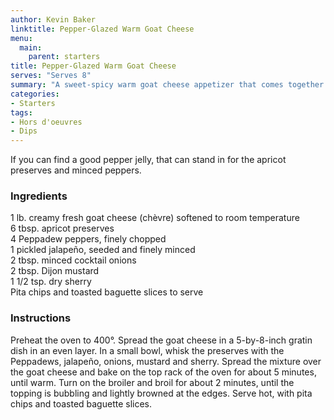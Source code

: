 ```yaml
---
author: Kevin Baker
linktitle: Pepper-Glazed Warm Goat Cheese
menu:
  main:
    parent: starters
title: Pepper-Glazed Warm Goat Cheese
serves: "Serves 8"
summary: "A sweet-spicy warm goat cheese appetizer that comes together in a snap and makes an easy alternative to a cheese plate. "
categories:
- Starters
tags: 
- Hors d'oeuvres 
- Dips
---
```

If you can find a good pepper jelly, that can stand in for the apricot preserves and minced peppers.

### Ingredients

<div class="ingredient-list">

1 lb. creamy fresh goat cheese (chèvre) softened to room temperature  
6 tbsp. apricot preserves  
4 Peppadew peppers, finely chopped  
1 pickled jalapeño, seeded and finely minced  
2 tbsp. minced cocktail onions  
2 tbsp. Dijon mustard  
1 1/2 tsp. dry sherry  
Pita chips and toasted baguette slices to serve   

</div>

### Instructions

Preheat the oven to 400°. Spread the goat cheese in a 5-by-8-inch gratin dish in an even layer. In a small bowl, whisk the preserves with the Peppadews, jalapeño, onions, mustard and sherry. Spread the mixture over the goat cheese and bake on the top rack of the oven for about 5 minutes, until warm. Turn on the broiler and broil for about 2 minutes, until the topping is bubbling and lightly browned at the edges. Serve hot, with pita chips and toasted baguette slices.